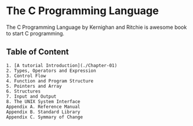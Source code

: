 # The C Programming Language

The C Programming Language by Kernighan and Ritchie is awesome book to start C programming.

## Table of Content

    1. [A tutorial Introduction](./Chapter-01)
    2. Types, Operators and Expression
    3. Control Flow
    4. Function and Program Structure
    5. Pointers and Array
    6. Structures
    7. Input and Output
    8. The UNIX System Interface
    Appendix A. Reference Manual
    Appendix B. Standard Library
    Appendix C. Symmary of Change

